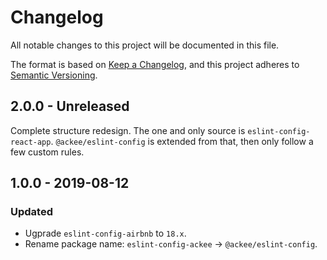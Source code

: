 # Changelog

All notable changes to this project will be documented in this file.

The format is based on [Keep a Changelog](https://keepachangelog.com/en/1.0.0/),
and this project adheres to [Semantic Versioning](https://semver.org/spec/v2.0.0.html).

## 2.0.0 - Unreleased

Complete structure redesign. The one and only source is `eslint-config-react-app`. `@ackee/eslint-config` is extended from that, then only follow a few custom rules.

## 1.0.0 - 2019-08-12

### Updated

- Ugprade `eslint-config-airbnb` to `18.x`.
- Rename package name: `eslint-config-ackee` -> `@ackee/eslint-config`.
